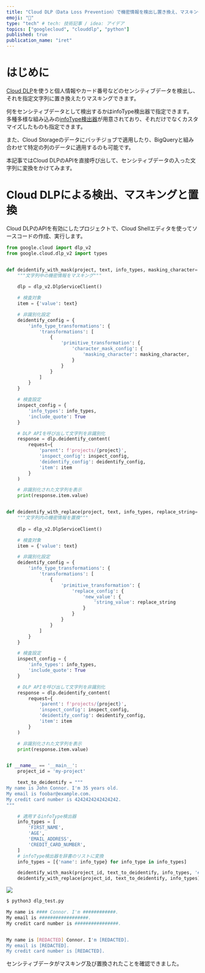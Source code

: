 ```yaml
---
title: "Cloud DLP（Data Loss Prevention）で機密情報を検出し置き換え、マスキングしてみる"
emoji: "👀"
type: "tech" # tech: 技術記事 / idea: アイデア
topics: ["googlecloud", "clouddlp", "python"]
published: true
publication_name: "iret"
---
```


# はじめに

[Cloud DLP](https://cloud.google.com/security/products/dlp?hl=ja)を使うと個人情報やカード番号などのセンシティブデータを検出し、それを指定文字列に置き換えたりマスキングできます。

何をセンシティブデータとして検出するかはinfoType検出器で指定できます。
多種多様な組み込みの[infoType検出器](https://cloud.google.com/sensitive-data-protection/docs/infotypes-reference?hl=ja)が用意されており、それだけでなくカスタマイズしたものも指定できます。

また、Cloud Storageのデータにバッチジョブで適用したり、BigQueryと組み合わせて特定の列のデータに適用するのも可能です。

本記事ではCloud DLPのAPIを直接呼び出して、センシティブデータの入った文字列に変換をかけてみます。

# Cloud DLPによる検出、マスキングと置換

Cloud DLPのAPIを有効にしたプロジェクトで、Cloud Shellエディタを使ってソースコードの作成、実行します。

```python:dlp_test.py
from google.cloud import dlp_v2
from google.cloud.dlp_v2 import types


def deidentify_with_mask(project, text, info_types, masking_character='*'):
    """文字列中の機密情報をマスキング"""
    
    dlp = dlp_v2.DlpServiceClient()

    # 検査対象
    item = {'value': text}

    # 非識別化設定
    deidentify_config = {
        'info_type_transformations': {
            'transformations': [
                {
                    'primitive_transformation': {
                        'character_mask_config': {
                            'masking_character': masking_character,
                        }
                    }
                }
            ]
        }
    }

    # 検査設定
    inspect_config = {
        'info_types': info_types,
        'include_quote': True
    }

    # DLP APIを呼び出して文字列を非識別化
    response = dlp.deidentify_content(
        request={
            'parent': f'projects/{project}',
            'inspect_config': inspect_config,
            'deidentify_config': deidentify_config,
            'item': item
        }
    )

    # 非識別化された文字列を表示
    print(response.item.value)


def deidentify_with_replace(project, text, info_types, replace_string='[REDACTED]'):
    """文字列内の機密情報を置換"""
    
    dlp = dlp_v2.DlpServiceClient()

    # 検査対象
    item = {'value': text}

    # 非識別化設定
    deidentify_config = {
        'info_type_transformations': {
            'transformations': [
                {
                    'primitive_transformation': {
                        'replace_config': {
                            'new_value': {
                                'string_value': replace_string
                            }
                        }
                    }
                }
            ]
        }
    }

    # 検査設定
    inspect_config = {
        'info_types': info_types,
        'include_quote': True
    }

    # DLP APIを呼び出して文字列を非識別化
    response = dlp.deidentify_content(
        request={
            'parent': f'projects/{project}',
            'inspect_config': inspect_config,
            'deidentify_config': deidentify_config,
            'item': item
        }
    )

    # 非識別化された文字列を表示
    print(response.item.value)


if __name__ == '__main__':
    project_id = 'my-project'

    text_to_deidentify = """
My name is John Connor. I'm 35 years old.
My email is foobar@example.com.
My credit card number is 4242424242424242.
"""

    # 適用するinfoType検出器
    info_types = [
        'FIRST_NAME',
        'AGE',
        'EMAIL_ADDRESS',
        'CREDIT_CARD_NUMBER',
    ]
    # infoType検出器を辞書のリストに変換
    info_types = [{'name': info_type} for info_type in info_types]

    deidentify_with_mask(project_id, text_to_deidentify, info_types, '#')
    deidentify_with_replace(project_id, text_to_deidentify, info_types)
```

![](https://storage.googleapis.com/zenn-user-upload/981413fbe5e2-20240530.png)

```bash
$ python3 dlp_test.py

My name is #### Connor. I'm ############.
My email is ##################.
My credit card number is ################.


My name is [REDACTED] Connor. I'm [REDACTED].
My email is [REDACTED].
My credit card number is [REDACTED].
```

センシティブデータがマスキング及び置換されたことを確認できました。
